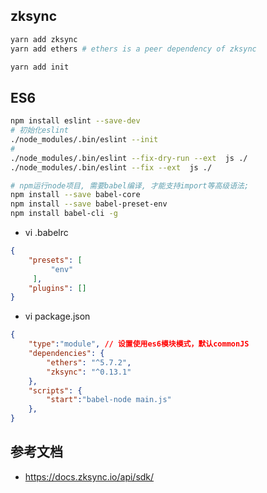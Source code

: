 ## zksync
```bash
yarn add zksync
yarn add ethers # ethers is a peer dependency of zksync

yarn add init 
```

## ES6
```bash
npm install eslint --save-dev
# 初始化eslint
./node_modules/.bin/eslint --init
# 
./node_modules/.bin/eslint --fix-dry-run --ext  js ./
./node_modules/.bin/eslint --fix --ext  js ./

# npm运行node项目, 需要babel编译, 才能支持import等高级语法;
npm install --save babel-core
npm install --save babel-preset-env 
npm install babel-cli -g
```

- vi .babelrc
```json
{                
    "presets": [ 
         "env"   
     ],          
    "plugins": []
}
```

- vi package.json
```json
{
    "type":"module", // 设置使用es6模块模式，默认commonJS
    "dependencies": {
        "ethers": "^5.7.2",
        "zksync": "^0.13.1"
    },
    "scripts": {
        "start":"babel-node main.js"
    },
}

```

## 参考文档
- https://docs.zksync.io/api/sdk/